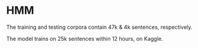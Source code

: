 # HMM
The training and testing corpora contain 47k & 4k sentences, respectively.

The model trains on 25k sentences within 12 hours, on Kaggle.

